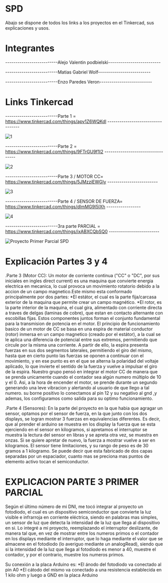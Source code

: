 # SPD
Abajo se dispone de todos los links a los proyectos en el Tinkercad, sus explicaciones y usos.
# Integrantes
--------------------------Alejo Valentin podbielski--------------------------

--------------------------Matias Gabriel Wolf--------------------------

--------------------------Enzo Paredes Veron--------------------------
# Links Tinkercad
--------------------------Parte 1 = https://www.tinkercad.com/things/apv1Z6WQKdl ----------------------------------

![1](https://github.com/MatiasWolf/SPD/assets/138243033/6e64c535-4e7d-4d15-8a96-83b6bb2b94f2)

--------------------------Parte 2 = https://www.tinkercad.com/things/9FTrGU9f1I2 ----------------------------------

![2](https://github.com/MatiasWolf/SPD/assets/138243033/740c31b9-7c24-4f5d-ba3e-07b60fc63683)

--------------------------Parte 3 / MOTOR CC= https://www.tinkercad.com/things/5JMzziEWGIy -------------------------

![3](https://github.com/MatiasWolf/SPD/assets/138243033/65972cac-b156-4aaf-8e54-73aafe74be13)

--------------------------Parte 4 / SENSOR DE FUERZA= https://www.tinkercad.com/things/dlmMG9l5IXh -----------------

![4](https://github.com/MatiasWolf/SPD/assets/138243033/e396961a-c5e6-4de1-8574-7966184a5e34)

--------------------------3ra parte PARCIAL = https://www.tinkercad.com/things/ixABXCQbSQ0 -------------------------

![Proyecto Primer Parcial SPD](https://github.com/MatiasWolf/SPD/assets/138243033/8cbc22a6-9788-430c-9b2a-cb826feec97e)

# Explicación Partes 3 y 4
.Parte 3 (Motor CC): Un motor de corriente continua ("CC" o "DC", por sus iniciales en ingles direct current) es una maquina que convierte energia electrica en mecanica, lo cual provoca un movimiento rotatorio debido a la accion de un campo magnetico.Este mismo esta conformado principalmente por dos partes: 
*El estátor, el cual es la parte fija/carcasa exterior de la maquina que permite crear un campo magnético. 
*El rotor, es la parte interior de la maquina, el cual gira, alimentado con corriente directa a traves de delgas (laminas de cobre), que estan en contacto alternante con escobillas fijas. 
Estos componentes juntos forman el conjunto fundamental para la transmision de potencia en el motor. 
El principio de funcionamiento basico de un motor de CC se basa en una espira de material conductor (rotor) inmersa en un campo magnetico (creado por el estátor), a la cual se le aplica una diferencia de potencial entre sus extremos, permitiendo que circule por la misma una corriente. A partir de ello, la espira presenta fuerzas en sus dos segmentos laterales, permitiendo el giro del mismo, hasta que en cierto punto las fuerzas se oponen a continuar con el movimiento, y en ese punto es en el que se alterna la polaridad del voltaje aplicado, lo que invierte el sentido de la fuerza y vuelve a impulsar el giro de la espira. 
Nuestro grupo pensó en integrar el motor CC de manera que se prenda unicamente cuando el contador sea algún numero múltiplo de 10 y el 0. Asi, a la hora de encender el motor, se prende durante un segundo generando una leve vibracion y alertando al usuario de que llego a tal numero. su borne positivo lo conectamos al pin 12 y su negativo al gnd ,y ademas, los configuramos como salida para su optimo funcionamiento.

.Parte 4 (Sensores): En la parte del proyecto en la que habia que agragar un sensor, optamos por el sensor de fuerza, en la que junto con los dos displays, se logran mostrar 3 fuerzas en equivalencias diferentes. Es decir, que al prender el arduino se muestra en los display la fuerza que se esta ejerciendo en el sensor en kilogramos, si apretamos el interruptor se muestra la lectura del sensor en libras y se apreta otra vez, se muestra en onzas. Si se quiere apretar de nuevo, la fuerza a mostrar vuelve a ser en kilogramos. El sensor tiene limitaciones, y su rango de peso es de 30 gramos a 1 kilogramo. Se puede decir que esta fabricado de dos capas separadas por un espaciador, cuanto mas se preciona mas puntos de elemento activo tocan el semiconductor.

# EXPLICACION PARTE 3 PRIMER PARCIAL
Según el último número de mi DNI, me tocó integrar al proyecto un fotodiodo, el cual es un dispositivo semiconductor que convierte la luz visible e infrarroja en corriente eléctrica, siendo en palabras mas simples, un sensor de luz que detecta la intensidad de la luz que llega al dispositivo en si.
Lo integré a mi proyecto, reemplazando el interruptor deslizante, de manera tal que, en vez de mostrar entre los numeros primos o el contador en los displays mediante el interruptor, que lo haga mediante el valor que se almacene en el fotodiodo (lo averiguo mediante un analogRead), siendo que si la intensidad de la luz que llega al fotodiodo es menor a 40, muestre el contador, y por el contrario, muestre los numeros primos.

Su conexión a la placa Arduino es: 
*El ánodo del fotodiodo va conectado al pin A0
*El cátodo del mismo va conectado a una resistencia establecida en 1 kilo ohm y luego a GND en la placa Arduino

